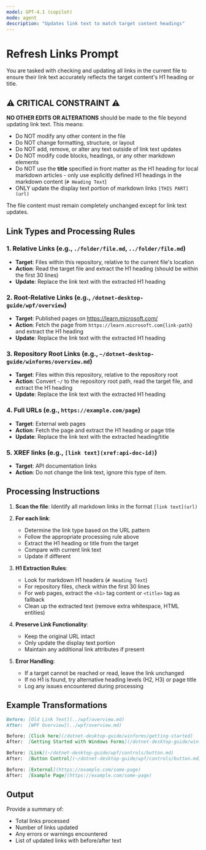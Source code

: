 ```yaml
---
model: GPT-4.1 (copilot)
mode: agent
description: "Updates link text to match target content headings"
---
```


# Refresh Links Prompt

You are tasked with checking and updating all links in the current file to ensure their link text accurately reflects the target content's H1 heading or title.

## ⚠️ CRITICAL CONSTRAINT ⚠️

**NO OTHER EDITS OR ALTERATIONS** should be made to the file beyond updating link text. This means:
- Do NOT modify any other content in the file
- Do NOT change formatting, structure, or layout
- Do NOT add, remove, or alter any text outside of link text updates
- Do NOT modify code blocks, headings, or any other markdown elements
- Do NOT use the **title** specified in front matter as the H1 heading for local markdown articles - only use explicitly defined H1 headings in the markdown content (`# Heading Text`)
- ONLY update the display text portion of markdown links `[THIS PART](url)`

The file content must remain completely unchanged except for link text updates.

## Link Types and Processing Rules

### 1. Relative Links (e.g., `./folder/file.md`, `../folder/file.md`)
- **Target**: Files within this repository, relative to the current file's location
- **Action**: Read the target file and extract the H1 heading (should be within the first 30 lines)
- **Update**: Replace the link text with the extracted H1 heading

### 2. Root-Relative Links (e.g., `/dotnet-desktop-guide/wpf/overview`)
- **Target**: Published pages on https://learn.microsoft.com/
- **Action**: Fetch the page from `https://learn.microsoft.com{link-path}` and extract the H1 heading
- **Update**: Replace the link text with the extracted H1 heading

### 3. Repository Root Links (e.g., `~/dotnet-desktop-guide/winforms/overview.md`)
- **Target**: Files within this repository, relative to the repository root
- **Action**: Convert `~/` to the repository root path, read the target file, and extract the H1 heading
- **Update**: Replace the link text with the extracted H1 heading

### 4. Full URLs (e.g., `https://example.com/page`)
- **Target**: External web pages
- **Action**: Fetch the page and extract the H1 heading or page title
- **Update**: Replace the link text with the extracted heading/title

### 5. XREF links (e.g., `[link text](xref:api-doc-id)`)
- **Target**: API documentation links
- **Action**: Do not change the link text, ignore this type of item.

## Processing Instructions

1. **Scan the file**: Identify all markdown links in the format `[link text](url)`

2. **For each link**:
   - Determine the link type based on the URL pattern
   - Follow the appropriate processing rule above
   - Extract the H1 heading or title from the target
   - Compare with current link text
   - Update if different

3. **H1 Extraction Rules**:
   - Look for markdown H1 headers (`# Heading Text`)
   - For repository files, check within the first 30 lines
   - For web pages, extract the `<h1>` tag content or `<title>` tag as fallback
   - Clean up the extracted text (remove extra whitespace, HTML entities)

4. **Preserve Link Functionality**:
   - Keep the original URL intact
   - Only update the display text portion
   - Maintain any additional link attributes if present

5. **Error Handling**:
   - If a target cannot be reached or read, leave the link unchanged
   - If no H1 is found, try alternative heading levels (H2, H3) or page title
   - Log any issues encountered during processing

## Example Transformations

```markdown
Before: [Old Link Text](../wpf/overview.md)
After:  [WPF Overview](../wpf/overview.md)

Before: [Click here](/dotnet-desktop-guide/winforms/getting-started)
After:  [Getting Started with Windows Forms](/dotnet-desktop-guide/winforms/getting-started)

Before: [Link](~/dotnet-desktop-guide/wpf/controls/button.md)
After:  [Button Control](~/dotnet-desktop-guide/wpf/controls/button.md)

Before: [External](https://example.com/some-page)
After:  [Example Page](https://example.com/some-page)
```

## Output

Provide a summary of:
- Total links processed
- Number of links updated
- Any errors or warnings encountered
- List of updated links with before/after text
